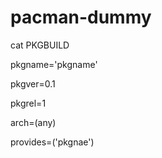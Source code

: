 # pacman-dummy

cat PKGBUILD 

pkgname='pkgname'

pkgver=0.1

pkgrel=1

arch=(any)

provides=('pkgnae') 

